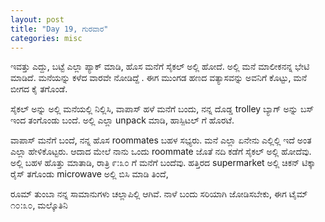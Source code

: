 ```yaml
---
layout: post
title: "Day 19, ಗುರವಾರ"
categories: misc
---
```


ಇವತ್ತು ಎದ್ದು, ಬಟ್ಟೆ ಎಲ್ಲಾ ಪ್ಯಾಕ್ ಮಾಡಿ, ಹೊಸ ಮನೆಗೆ ಸೈಕಲ್ ಅಲ್ಲಿ ಹೋದೆ. ಅಲ್ಲಿ ಮನೆ ಮಾಲೀಕನನ್ನ ಭೇಟಿ ಮಾಡಿದೆ. ಮನೆಯನ್ನು ಕಳೆದ ವಾರವೇ ನೋಡಿದ್ದೆ . ಈಗ ಮುಂಗಡ  ಹಣದ ವತ್ಯಾಸವನ್ನು ಅವನಿಗೆ ಕೊಟ್ಟು, ಮನೆ ಬೀಗದ ಕೈ ತಗೊಂಡೆ.

ಸೈಕಲ್ ಅನ್ನು ಅಲ್ಲಿ ಮನೆಯಲ್ಲಿ ನಿಲ್ಲಿಸಿ, ವಾಪಾಸ್ ಹಳೆ ಮನೆಗೆ ಬಂದು, ನನ್ನ ದೊಡ್ಡ trolley ಬ್ಯಾಗ್ ಅನ್ನು ಬಸ್ ಇಂದ ತಂಗೊಂಡು ಬಂದೆ. ಅಲ್ಲಿ ಎಲ್ಲಾ unpack  ಮಾಡಿ, ಹಾಸ್ಪಿಟಲ್ ಗೆ ಹೊರಟೆ.

ವಾಪಾಸ್ ಮನೆಗೆ ಬಂದೆ, ನನ್ನ ಹೊಸ roommates ಬಹಳ ಸಭ್ಯರು. ಮನೆ ಎಲ್ಲಾ ಏನೇನು ಎಲ್ಲಿಲ್ಲಿ ಇದೆ ಅಂತ ಎಲ್ಲಾ ಹೇಳಿಕೊಟ್ಟರು. ಆದಾದ ಮೇಲೆ ನಾನು ಒಂದು roommate  ಜೊತೆ ನದಿ ಕಡೆಗೆ ಸೈಕಲ್ ಅಲ್ಲಿ ಹೋದೆವು. ಅಲ್ಲಿ ಬಹಳ ಹೊತ್ತು ಮಾತಾಡಿ, ರಾತ್ರಿ ೯:೩೦ ಗೆ ಮನೆಗೆ ಬಂದೆವು. ಹತ್ತಿರದ supermarket ಅಲ್ಲಿ ಚಿಕನ್ ಟಿಕ್ಕಾ ರೈಸ್ ತಗೊಂಡು microwave ಅಲ್ಲಿ ಬಿಸಿ ಮಾಡಿ ತಿಂದೆ,

ರೂಮ್ ತುಂಬಾ ನನ್ನ ಸಾಮಾನುಗಳು ಚಲ್ಲಾಪಿಲ್ಲಿ ಆಗಿವೆ. ನಾಳೆ ಬಂದು ಸರಿಯಾಗಿ ಜೋಡಿಸಬೇಕು, ಈಗ ಟೈಮ್ ೧೦:೩೦, ಮಲ್ಕೊತಿನಿ 
